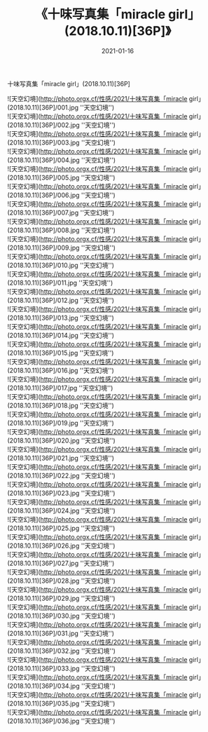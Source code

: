 ﻿---
layout: post
title:  《十味写真集「miracle girl」(2018.10.11)[36P]》
date:   2021-01-16
img: http://photo.orgx.cf/性感/2021/十味写真集「miracle girl」(2018.10.11)[36P]/000.jpg
tags: [美女, 性感, 泳衣]
---

十味写真集「miracle girl」(2018.10.11)[36P]



![天空幻境](http://photo.orgx.cf/性感/2021/十味写真集「miracle girl」(2018.10.11)[36P]/001.jpg ''天空幻境'') <br>
![天空幻境](http://photo.orgx.cf/性感/2021/十味写真集「miracle girl」(2018.10.11)[36P]/002.jpg ''天空幻境'') <br>
![天空幻境](http://photo.orgx.cf/性感/2021/十味写真集「miracle girl」(2018.10.11)[36P]/003.jpg ''天空幻境'') <br>
![天空幻境](http://photo.orgx.cf/性感/2021/十味写真集「miracle girl」(2018.10.11)[36P]/004.jpg ''天空幻境'') <br>
![天空幻境](http://photo.orgx.cf/性感/2021/十味写真集「miracle girl」(2018.10.11)[36P]/005.jpg ''天空幻境'') <br>
![天空幻境](http://photo.orgx.cf/性感/2021/十味写真集「miracle girl」(2018.10.11)[36P]/006.jpg ''天空幻境'') <br>
![天空幻境](http://photo.orgx.cf/性感/2021/十味写真集「miracle girl」(2018.10.11)[36P]/007.jpg ''天空幻境'') <br>
![天空幻境](http://photo.orgx.cf/性感/2021/十味写真集「miracle girl」(2018.10.11)[36P]/008.jpg ''天空幻境'') <br>
![天空幻境](http://photo.orgx.cf/性感/2021/十味写真集「miracle girl」(2018.10.11)[36P]/009.jpg ''天空幻境'') <br>
![天空幻境](http://photo.orgx.cf/性感/2021/十味写真集「miracle girl」(2018.10.11)[36P]/010.jpg ''天空幻境'') <br>
![天空幻境](http://photo.orgx.cf/性感/2021/十味写真集「miracle girl」(2018.10.11)[36P]/011.jpg ''天空幻境'') <br>
![天空幻境](http://photo.orgx.cf/性感/2021/十味写真集「miracle girl」(2018.10.11)[36P]/012.jpg ''天空幻境'') <br>
![天空幻境](http://photo.orgx.cf/性感/2021/十味写真集「miracle girl」(2018.10.11)[36P]/013.jpg ''天空幻境'') <br>
![天空幻境](http://photo.orgx.cf/性感/2021/十味写真集「miracle girl」(2018.10.11)[36P]/014.jpg ''天空幻境'') <br>
![天空幻境](http://photo.orgx.cf/性感/2021/十味写真集「miracle girl」(2018.10.11)[36P]/015.jpg ''天空幻境'') <br>
![天空幻境](http://photo.orgx.cf/性感/2021/十味写真集「miracle girl」(2018.10.11)[36P]/016.jpg ''天空幻境'') <br>
![天空幻境](http://photo.orgx.cf/性感/2021/十味写真集「miracle girl」(2018.10.11)[36P]/017.jpg ''天空幻境'') <br>
![天空幻境](http://photo.orgx.cf/性感/2021/十味写真集「miracle girl」(2018.10.11)[36P]/018.jpg ''天空幻境'') <br>
![天空幻境](http://photo.orgx.cf/性感/2021/十味写真集「miracle girl」(2018.10.11)[36P]/019.jpg ''天空幻境'') <br>
![天空幻境](http://photo.orgx.cf/性感/2021/十味写真集「miracle girl」(2018.10.11)[36P]/020.jpg ''天空幻境'') <br>
![天空幻境](http://photo.orgx.cf/性感/2021/十味写真集「miracle girl」(2018.10.11)[36P]/021.jpg ''天空幻境'') <br>
![天空幻境](http://photo.orgx.cf/性感/2021/十味写真集「miracle girl」(2018.10.11)[36P]/022.jpg ''天空幻境'') <br>
![天空幻境](http://photo.orgx.cf/性感/2021/十味写真集「miracle girl」(2018.10.11)[36P]/023.jpg ''天空幻境'') <br>
![天空幻境](http://photo.orgx.cf/性感/2021/十味写真集「miracle girl」(2018.10.11)[36P]/024.jpg ''天空幻境'') <br>
![天空幻境](http://photo.orgx.cf/性感/2021/十味写真集「miracle girl」(2018.10.11)[36P]/025.jpg ''天空幻境'') <br>
![天空幻境](http://photo.orgx.cf/性感/2021/十味写真集「miracle girl」(2018.10.11)[36P]/026.jpg ''天空幻境'') <br>
![天空幻境](http://photo.orgx.cf/性感/2021/十味写真集「miracle girl」(2018.10.11)[36P]/027.jpg ''天空幻境'') <br>
![天空幻境](http://photo.orgx.cf/性感/2021/十味写真集「miracle girl」(2018.10.11)[36P]/028.jpg ''天空幻境'') <br>
![天空幻境](http://photo.orgx.cf/性感/2021/十味写真集「miracle girl」(2018.10.11)[36P]/029.jpg ''天空幻境'') <br>
![天空幻境](http://photo.orgx.cf/性感/2021/十味写真集「miracle girl」(2018.10.11)[36P]/030.jpg ''天空幻境'') <br>
![天空幻境](http://photo.orgx.cf/性感/2021/十味写真集「miracle girl」(2018.10.11)[36P]/031.jpg ''天空幻境'') <br>
![天空幻境](http://photo.orgx.cf/性感/2021/十味写真集「miracle girl」(2018.10.11)[36P]/032.jpg ''天空幻境'') <br>
![天空幻境](http://photo.orgx.cf/性感/2021/十味写真集「miracle girl」(2018.10.11)[36P]/033.jpg ''天空幻境'') <br>
![天空幻境](http://photo.orgx.cf/性感/2021/十味写真集「miracle girl」(2018.10.11)[36P]/034.jpg ''天空幻境'') <br>
![天空幻境](http://photo.orgx.cf/性感/2021/十味写真集「miracle girl」(2018.10.11)[36P]/035.jpg ''天空幻境'') <br>
![天空幻境](http://photo.orgx.cf/性感/2021/十味写真集「miracle girl」(2018.10.11)[36P]/036.jpg ''天空幻境'') <br>